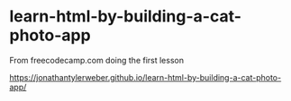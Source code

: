 # learn-html-by-building-a-cat-photo-app
From freecodecamp.com doing the first lesson

https://jonathantylerweber.github.io/learn-html-by-building-a-cat-photo-app/
